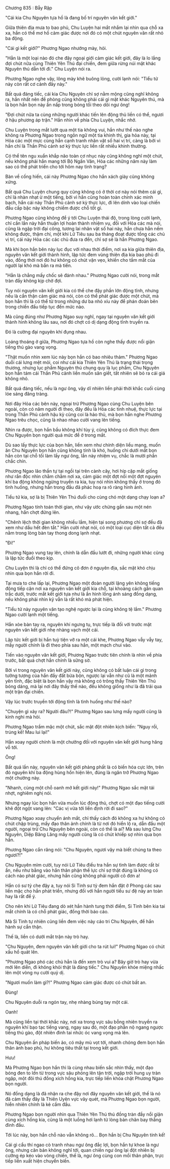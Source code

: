 




Chương 835 : Bẫy Rập


"Cái kia Chu Nguyên tựa hồ là đang bố trí nguyên văn kết giới."

Giữa thiên địa mưa to bao phủ, Chu Luyện hai mắt nhắm lại nhìn qua chỗ xa xa, hắn có thể mơ hồ cảm giác được nơi đó có một chút nguyên văn rất nhỏ ba động.

"Cái gì kết giới?" Phương Ngao nhướng mày, hỏi.

"Hẳn là một loại nào đó che đậy ngoại giới cảm giác kết giới, đây là lo lắng đợi chút nữa cùng Thiên Yên Thú đại chiến, đem giữa rừng núi mặt khác Nguyên thú dẫn tới đi." Chu Luyện nói ra.

Phương Ngao nghe vậy, lông mày khẽ buông lỏng, cười lạnh nói: "Tiểu tử này còn rất cơ cảnh đây này."

Bất quá đáng tiếc, cái kia Chu Nguyên chỉ sợ nằm mộng cũng nghĩ không ra, hắn nhất nên đề phòng cũng không phải cái gì mặt khác Nguyên thú, mà là bọn hắn bọn này ẩn nấp trong bóng tối theo dõi ngư ông!

"Đợi chút nữa ta cùng những người khác tiến lên động thủ liền có thể, ngươi ở hậu phương áp trận." Hắn nhìn về phía Chu Luyện, nhắc nhở.

Chu Luyện trong mắt lướt qua một tia không vui, hắn như thế nào nghe không ra Phương Ngao trong ngôn ngữ một tia khinh thị, gia hỏa này, tại Hỏa các một mực cùng hắn cạnh tranh nhân vật số hai vị trí, càng là bởi vì hắn chỉ là Thần Phủ cảnh sơ kỳ thực lực liền rất nhiều khinh thường.

Có thể tên ngu xuẩn khắp não toàn cơ nhục này cũng không nghĩ một chút, nếu không phải hắn mang tới Bộ Ngấn Văn, Hỏa các những năm này làm sao có thể phát triển cho tới hôm nay tình trạng?

Bàn về cống hiến, cái này Phương Ngao cho hắn xách giày cũng không xứng.

Bất quá Chu Luyện chung quy cũng không có ở thời cơ này nói thêm cái gì, chỉ là nhàn nhạt ừ một tiếng, bởi vì hắn cũng hoàn toàn chính xác minh bạch, hắn cái này Thần Phủ cảnh sơ kỳ thực lực, đi lên dính vào loại chiến đấu cấp bậc này không chiếm được chỗ tốt gì.

Phương Ngao cũng không để ý tới Chu Luyện thái độ, trong lòng cười lạnh, chỉ cần lần này hắn thuận lợi hoàn thành nhiệm vụ, đối với Hỏa các mà nói, cũng là ngập trời đại công, tương lai nhân vật số hai này, hắn chưa hẳn nếm không được, thậm chí, một khi Lữ Tiêu sau ba tháng đoạt được tổng các chủ vị trí, cái này Hỏa các các chủ đưa ra đến, chỉ sợ sẽ là hắn Phương Ngao.

Mà khi bọn hắn bên này lục đục với nhau thời điểm, nơi xa kia giữa thiên địa, nguyên văn kết giới thành hình, lập tức đem vùng thiên địa kia bao phủ đi vào, đồng thời nơi đó hư không có chút vặn vẹo, khiến cho tầm mắt của người lại khó mà bắn ra mà tiến.

"Hẳn là chẳng mấy chốc sẽ đánh nhau." Phương Ngao cười nói, trong mắt tràn đầy không kịp chờ đợi.

Tuy nói nguyên văn kết giới kia có thể che đậy phần lớn động tĩnh, nhưng nếu là cẩn thận cảm giác mà nói, còn có thể phát giác được một chút, mà bọn hắn thì là có thể từ trong những dư ba nhỏ xíu này để phán đoán bên trong chiến đấu tiếp tục đến mức nào.

Mà cũng đúng như Phương Ngao suy nghĩ, ngay tại nguyên văn kết giới thành hình không lâu sau, nơi đó chợt có dị dạng động tĩnh truyền ra.

Đó là cường đại nguyên khí đụng nhau.

Loáng thoáng ở giữa, Phương Ngao tựa hồ còn nghe thấy được nổi giận tiếng thú gào vang vọng.

"Thật muốn nhìn xem lúc này bọn hắn có bao nhiêu thảm." Phương Ngao duỗi cái lưng mệt mỏi, coi như cái kia Thiên Yên Thú là trạng thái trọng thương, nhưng lục phẩm Nguyên thú chung quy là lục phẩm, Chu Nguyên bọn hắn tám cái Thần Phủ cảnh liền muốn săn giết, tất nhiên sẽ bỏ ra cái giá không nhỏ.

Bất quá đáng tiếc, nếu là ngư ông, vậy dĩ nhiên liền phải thời khắc cuối cùng lóe sáng đăng tràng.

Nơi đây Hỏa các bên này, ngoại trừ Phương Ngao cùng Chu Luyện bên ngoài, còn có năm người đi theo, đây đều là Hỏa các tinh nhuệ, thực lực tại trong Thần Phủ cảnh hậu kỳ cũng coi là hảo thủ, mà bọn hắn nghe Phương Ngao trêu chọc, cũng là nhao nhao cười vang lên tiếng.

Nhìn ra được, bọn hắn bầu không khí tùy ý, cũng không có đích thực đem Chu Nguyên bọn người quá mức để ở trong mắt.

Dù sao lấy thực lực của bọn hắn, liền xem như chính diện liều mạng, muốn ăn Chu Nguyên bọn hắn cũng không tính là khó, huống chi dưới mắt bọn hắn còn tại chỗ tối làm lấy ngư ông, lần này nhiệm vụ, chắc là mười phần chắc chín.

Phương Ngao lão thần tự tại ngồi tại trên cành cây, hơi híp cặp mắt giống như rắn độc nhìn chằm chằm nơi xa, cảm giác một đợt nối một đợt nguyên khí ba động không ngừng truyền ra kia, tuy nói nhìn không thấy ở trong đó tình huống, nhưng hắn trong đầu đã phác hoạ ra rõ ràng hình ảnh.

Tiểu tử kia, sợ là bị Thiên Yên Thú đuổi cho cùng chó một dạng chạy loạn a?

Phương Ngao tính toán thời gian, như vậy ước chừng gần sau một nén nhang, hắn chợt đứng lên.

"Chênh lệch thời gian không nhiều lắm, hiện tại song phương chỉ sợ đều đã xem như dầu hết đèn tắt." Hắn cười nhạt nói, có một loại cục diện tất cả đều nằm trong lòng bàn tay thong dong lạnh nhạt.

"Đi!"

Phương Ngao vung tay lên, chính là dẫn đầu lướt đi, những người khác cũng là lập tức đuổi theo kịp.

Chu Luyện thì là chỉ có thể đứng cô đơn ở nguyên địa, sắc mặt khó chịu nhìn qua bọn hắn rời đi.

Tại mưa to che lấp lại, Phương Ngao một đoàn người lặng yên không tiếng động tiếp cận nơi xa nguyên văn kết giới kia chỗ, tại khoảng cách gần quan trắc dưới, trước mắt kết giới tựa như là ẩn hình lồng ánh sáng đồng dạng, nếu không phải nhìn kỹ vẫn là rất khó mà phát hiện.

"Tiểu tử này nguyên văn tạo nghệ ngược lại là cũng không tệ lắm." Phương Ngao cười lạnh một tiếng.

Hắn xòe bàn tay ra, nguyên khí ngưng tụ, trực tiếp là đối với trước mặt nguyên văn kết giới nhẹ nhàng vạch một cái.

Lập tức kết giới bị hắn tuỳ tiện vỡ ra một cái khe, Phương Ngao vẫy vẫy tay, mấy người chính là đi theo phía sau hắn, một mạch chui vào.

Tiến vào nguyên văn kết giới, Phương Ngao trước tiên chính là nhìn về phía trước, bất quá chợt hắn chính là sững sờ.

Bởi vì trong nguyên văn kết giới này, cũng không có bất luận cái gì trong tưởng tượng của hắn đầy đất bừa bộn, ngược lại vẫn như cũ là một mảnh yên tĩnh, đặc biệt là bọn hắn vậy mà không có trông thấy Thiên Yên Thú bóng dáng, mà lại nơi đây thấy thế nào, đều không giống như là đã trải qua một trận đại chiến.

Vậy lúc trước truyền tới động tĩnh là tình huống như thế nào?

"Chuyện gì xảy ra? Người đâu?!" Phương Ngao sau lưng mấy người cũng là kinh nghi mà hỏi.

Phương Ngao trầm mặc một chút, sắc mặt đột nhiên kịch biến: "Nguy rồi, trúng kế! Mau lui lại!"

Hắn xoay người chính là một chưởng đối với nguyên văn kết giới hung hăng vỗ tới.

Ông!

Bất quá lần này, nguyên văn kết giới phảng phất là có biến hóa cực lớn, trên đó nguyên khí ba động hùng hồn hiện lên, đúng là ngăn trở Phương Ngao một chưởng này.

"Nhanh, cùng một chỗ oanh mở kết giới này!" Phương Ngao sắc mặt tái nhợt, nghiêm nghị nói.

Nhưng ngay lúc bọn hắn vừa muốn lúc động thủ, chợt có một đạo tiếng cười khẽ đột ngột vang lên: "Các vị vừa tới liền định rời đi sao?"

Phương Ngao xoay chuyển ánh mắt, chỉ thấy cách đó không xa hư không có chút chập trùng, mấy đạo thân ảnh chính là từ nơi đó hiển lộ ra, dẫn đầu một người, ngoại trừ Chu Nguyên bên ngoài, còn có thể là ai? Mà sau lưng Chu Nguyên, Diệp Băng Lăng mấy người cũng là có chút khiếp sợ nhìn qua bọn hắn.

Phương Ngao cắn răng nói: "Chu Nguyên, ngươi vậy mà biết chúng ta theo ngươi?!"

Chu Nguyên mỉm cười, tuy nói Lữ Tiêu điều tra hắn sự tình làm được rất bí ẩn, nếu như bằng vào hắn thân phận thế lực chỉ sợ thật đúng là không có cách nào phát giác, nhưng hắn cũng không phải người cô đơn a!

Hắn có sư tỷ che đậy a, tuy nói Si Tinh sư tỷ đem hắn đặt ở Phong các sau liền mặc cho hắn phát triển, nhưng đối với hắn người tiểu sư đệ này an toàn hay là rất để ý.

Cho nên khi Lữ Tiêu đang dò xét hắn hành tung thời điểm, Si Tinh bên kia tai mắt chính là có chỗ phát giác, đồng thời báo cáo.

Mà Si Tinh tự nhiên cũng liền đem việc này cáo tri Chu Nguyên, để hắn hành sự cẩn thận.

Thế là, liền có dưới mắt trận này trò hay.

"Chu Nguyên, đem nguyên văn kết giới cho ta rút lui!" Phương Ngao có chút xấu hổ quát lên.

"Phương Ngao phó các chủ hẳn là đến xem trò vui a? Bây giờ trò hay vừa mới lên diễn, đi không khỏi thật là đáng tiếc." Chu Nguyên khóe miệng nhấc lên một vòng nụ cười quỷ dị.

"Ngươi muốn làm gì?!" Phương Ngao cảm giác được có chút bất an.

Đùng!

Chu Nguyên duỗi ra ngón tay, nhẹ nhàng búng tay một cái.

Oanh!

Mà cũng liền tại thời khắc này, nơi xa trong vực sâu bỗng nhiên truyền ra nguyên khí bạo tạc tiếng vang, ngay sau đó, một đạo phẫn nộ ngang ngược tiếng thú gào, đột nhiên đinh tai nhức óc vang vọng mà lên.

Chu Nguyên ấn pháp biến ảo, có mây mù vọt tới, nhanh chóng đem bọn hắn thân ảnh bao phủ, hư không tiêu thất tại trong kết giới.

Hưu!

Mà Phương Ngao bọn hắn thì là cùng nhau biến sắc nhìn thấy, một đạo bóng đen to lớn từ trong vực sâu phóng lên tận trời, ngập trời hung uy tràn ngập, một đôi thú đồng xích hồng kia, trực tiếp liền khóa chặt Phương Ngao bọn người.

Nó đồng dạng là đã nhận ra che đậy nơi đây nguyên văn kết giới, thế là nó đã cảm thấy đây là Thiên Uyên vực vây quét, mà Phương Ngao bọn người, hiển nhiên chính là kẻ cầm đầu.

Phương Ngao bọn người nhìn qua Thiên Yên Thú thú đồng tràn đầy nổi giận cùng xích hồng kia, cũng là một luồng hơi lạnh từ lòng bàn chân bay thẳng đỉnh đầu.

Tới lúc này, bọn hắn chỗ nào vẫn không rõ... Bọn hắn bị Chu Nguyên tính kế!

Cái gì cẩu thí ngao cò tranh nhau ngư ông đắc lợi, bọn hắn tự khoe là ngư ông, nhưng căn bản không nghĩ tới, quan chiến ngư ông lại đột nhiên bị cưỡng ép kéo vào vòng chiến, thế là, ngư ông cùng con mồi thân phận, trực tiếp liền xuất hiện chuyển biến.




